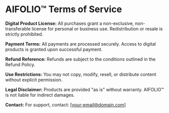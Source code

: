 # AIFOLIO™ Terms of Service

**Digital Product License:**
All purchases grant a non-exclusive, non-transferable license for personal or business use. Redistribution or resale is strictly prohibited.

**Payment Terms:**
All payments are processed securely. Access to digital products is granted upon successful payment.

**Refund Reference:**
Refunds are subject to the conditions outlined in the Refund Policy.

**Use Restrictions:**
You may not copy, modify, resell, or distribute content without explicit permission.

**Legal Disclaimer:**
Products are provided "as is" without warranty. AIFOLIO™ is not liable for indirect damages.

**Contact:**
For support, contact: [your-email@domain.com]

